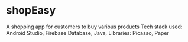 # shopEasy
A shopping app for customers to buy various products
Tech stack used: Android Studio, Firebase Database, Java, Libraries: Picasso, Paper
